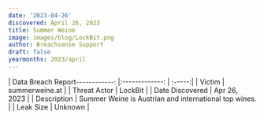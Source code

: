```yaml
---
date: '2023-04-26'
discovered: April 26, 2023
title: Summer Weine
image: images/blog/LockBit.png
author: Breachsense Support
draft: false
yearmonths: 2023/april
---
```


| Data Breach Report------------:     |:-------------:    | :-----:|
| Victim      | summerweine.at      | 
| Threat Actor      | LockBit      | 
| Date Discovered      | Apr 26, 2023      | 
| Description      | Summer Weine is Austrian and international top wines.      | 
| Leak Size      | Unknown      | 

